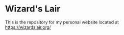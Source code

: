 # Wizard's Lair

This is the repository for my personal website located at https://wizardslair.org/
